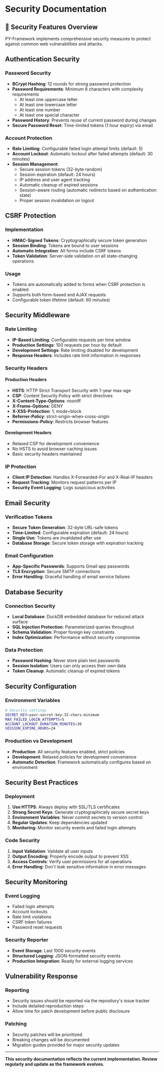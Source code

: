 # Security Documentation

## 🔐 Security Features Overview

PY-Framework implements comprehensive security measures to protect against common web vulnerabilities and attacks.

## Authentication Security

### Password Security
- **BCrypt Hashing**: 12 rounds for strong password protection
- **Password Requirements**: Minimum 8 characters with complexity requirements
  - At least one uppercase letter
  - At least one lowercase letter
  - At least one number
  - At least one special character
- **Password History**: Prevents reuse of current password during changes
- **Secure Password Reset**: Time-limited tokens (1 hour expiry) via email

### Account Protection
- **Rate Limiting**: Configurable failed login attempt limits (default: 5)
- **Account Lockout**: Automatic lockout after failed attempts (default: 30 minutes)
- **Session Management**: 
  - Secure session tokens (32-byte random)
  - Session expiration (default: 24 hours)
  - IP address and user agent tracking
  - Automatic cleanup of expired sessions
  - Session-aware routing (automatic redirects based on authentication state)
  - Proper session invalidation on logout

## CSRF Protection

### Implementation
- **HMAC-Signed Tokens**: Cryptographically secure token generation
- **Session Binding**: Tokens are bound to user sessions
- **Automatic Integration**: All forms include CSRF tokens
- **Token Validation**: Server-side validation on all state-changing operations

### Usage
- Tokens are automatically added to forms when CSRF protection is enabled
- Supports both form-based and AJAX requests
- Configurable token lifetime (default: 60 minutes)

## Security Middleware

### Rate Limiting
- **IP-Based Limiting**: Configurable requests per time window
- **Production Settings**: 100 requests per hour by default
- **Development Settings**: Rate limiting disabled for development
- **Response Headers**: Includes rate limit information in responses

### Security Headers

#### Production Headers
- **HSTS**: HTTP Strict Transport Security with 1-year max-age
- **CSP**: Content Security Policy with strict directives
- **X-Content-Type-Options**: nosniff
- **X-Frame-Options**: DENY
- **X-XSS-Protection**: 1; mode=block
- **Referrer-Policy**: strict-origin-when-cross-origin
- **Permissions-Policy**: Restricts browser features

#### Development Headers
- Relaxed CSP for development convenience
- No HSTS to avoid browser caching issues
- Basic security headers maintained

### IP Protection
- **Client IP Detection**: Handles X-Forwarded-For and X-Real-IP headers
- **Request Tracking**: Monitors request patterns per IP
- **Security Event Logging**: Logs suspicious activities

## Email Security

### Verification Tokens
- **Secure Token Generation**: 32-byte URL-safe tokens
- **Time-Limited**: Configurable expiration (default: 24 hours)
- **Single Use**: Tokens are invalidated after use
- **Database Storage**: Secure token storage with expiration tracking

### Email Configuration
- **App-Specific Passwords**: Supports Gmail app passwords
- **TLS Encryption**: Secure SMTP connections
- **Error Handling**: Graceful handling of email service failures

## Database Security

### Connection Security
- **Local Database**: DuckDB embedded database for reduced attack surface
- **SQL Injection Protection**: Parameterized queries throughout
- **Schema Validation**: Proper foreign key constraints
- **Index Optimization**: Performance without security compromise

### Data Protection
- **Password Hashing**: Never store plain text passwords
- **Session Isolation**: Users can only access their own data
- **Token Cleanup**: Automatic cleanup of expired tokens

## Security Configuration

### Environment Variables
```bash
# Security settings
SECRET_KEY=your-secret-key-32-chars-minimum
MAX_FAILED_LOGIN_ATTEMPTS=5
ACCOUNT_LOCKOUT_DURATION_MINUTES=30
SESSION_EXPIRE_HOURS=24
```

### Production vs Development
- **Production**: All security features enabled, strict policies
- **Development**: Relaxed policies for development convenience
- **Automatic Detection**: Framework automatically configures based on environment

## Security Best Practices

### Deployment
1. **Use HTTPS**: Always deploy with SSL/TLS certificates
2. **Strong Secret Keys**: Generate cryptographically secure secret keys
3. **Environment Variables**: Never commit secrets to version control
4. **Regular Updates**: Keep dependencies updated
5. **Monitoring**: Monitor security events and failed login attempts

### Code Security
1. **Input Validation**: Validate all user inputs
2. **Output Encoding**: Properly encode output to prevent XSS
3. **Access Controls**: Verify user permissions for all operations
4. **Error Handling**: Don't leak sensitive information in error messages

## Security Monitoring

### Event Logging
- Failed login attempts
- Account lockouts
- Rate limit violations
- CSRF token failures
- Password reset requests

### Security Reporter
- **Event Storage**: Last 1000 security events
- **Structured Logging**: JSON-formatted security events
- **Production Integration**: Ready for external logging services

## Vulnerability Response

### Reporting
- Security issues should be reported via the repository's issue tracker
- Include detailed reproduction steps
- Allow time for patch development before public disclosure

### Patching
- Security patches will be prioritized
- Breaking changes will be documented
- Migration guides provided for major security updates

---

**This security documentation reflects the current implementation. Review regularly and update as the framework evolves.**
